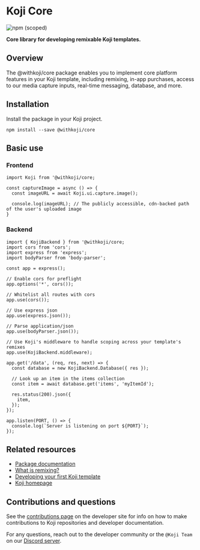 # Koji Core
![npm (scoped)](https://img.shields.io/npm/v/@withkoji/core?color=green&style=flat-square)

**Core library for developing remixable Koji templates.**

## Overview

The @withkoji/core package enables you to implement core platform features in your Koji template, including remixing, in-app purchases, access to our media capture inputs, real-time messaging, database, and more.

## Installation

Install the package in your Koji project.

```
npm install --save @withkoji/core
```

## Basic use

### Frontend

```
import Koji from '@withkoji/core;

const captureImage = async () => {
  const imageURL = await Koji.ui.capture.image();

  console.log(imageURL); // The publicly accessible, cdn-backed path of the user's uploaded image
}
```

### Backend

```
import { KojiBackend } from '@withkoji/core;
import cors from 'cors';
import express from 'express';
import bodyParser from 'body-parser';

const app = express();

// Enable cors for preflight
app.options('*', cors());

// Whitelist all routes with cors
app.use(cors());

// Use express json
app.use(express.json());

// Parse application/json
app.use(bodyParser.json());

// Use Koji's middleware to handle scoping across your template's remixes
app.use(KojiBackend.middleware);

app.get('/data', (req, res, next) => {
  const database = new KojiBackend.Database({ res });

  // Look up an item in the items collection
  const item = await database.get('items', 'myItemId');

  res.status(200).json({
    item,
  });
});

app.listen(PORT, () => {
  console.log(`Server is listening on port ${PORT}`);
});
```

## Related resources

- [Package documentation](https://madewithkoji.github.io/koji-core/)
- [What is remixing?](https://developer.withkoji.com/docs/getting-started/instant-remixing)
- [Developing your first Koji template](https://developer.withkoji.com/docs/getting-started/start-guide-1)
- [Koji homepage](http://withkoji.com/)

## Contributions and questions

See the [contributions page](https://developer.withkoji.com/docs/about/contribute-koji-developers) on the developer site for info on how to make contributions to Koji repositories and developer documentation.

For any questions, reach out to the developer community or the `@Koji Team` on our [Discord server](https://discord.gg/9egkTWf4ec).
